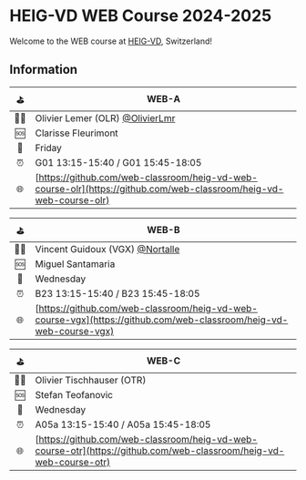 # HEIG-VD WEB Course 2024-2025

Welcome to the WEB course at [HEIG-VD](https://heig-vd.ch), Switzerland!

## Information

|  ⛳ | WEB-A                                                                                                      |
|:--:|------------------------------------------------------------------------------------------------------------|
| 🧑‍🏫 | Olivier Lemer (OLR) [@OlivierLmr](https://github.com/OlivierLmr)                                            |
|  🆘 | Clarisse Fleurimont                                                                                        |
|  📅 | Friday                                                                                                     |
|  ⏰ | G01 13:15-15:40 / G01 15:45-18:05                                                                          |
|  🌐 | [https://github.com/web-classroom/heig-vd-web-course-olr](https://github.com/web-classroom/heig-vd-web-course-olr) |

|  ⛳ | WEB-B                                                                                                      |
|:--:|------------------------------------------------------------------------------------------------------------|
| 🧑‍🏫 | Vincent Guidoux (VGX) [@Nortalle](https://github.com/Nortalle)                                             |
|  🆘 | Miguel Santamaria                                                      |
|  📅 | Wednesday                                                                                                  |
|  ⏰ | B23 13:15-15:40 / B23 15:45-18:05                                                                          |
|  🌐 | [https://github.com/web-classroom/heig-vd-web-course-vgx](https://github.com/web-classroom/heig-vd-web-course-vgx) |

|  ⛳ | WEB-C                                                                                                      |
|:--:|------------------------------------------------------------------------------------------------------------|
| 🧑‍🏫 | Olivier Tischhauser (OTR)                                          |
|  🆘 | Stefan Teofanovic                                                      |
|  📅 | Wednesday                                                                                          |
|  ⏰ | A05a 13:15-15:40 / A05a 15:45-18:05                                                                          |
|  🌐 | [https://github.com/web-classroom/heig-vd-web-course-otr](https://github.com/web-classroom/heig-vd-web-course-otr) |

